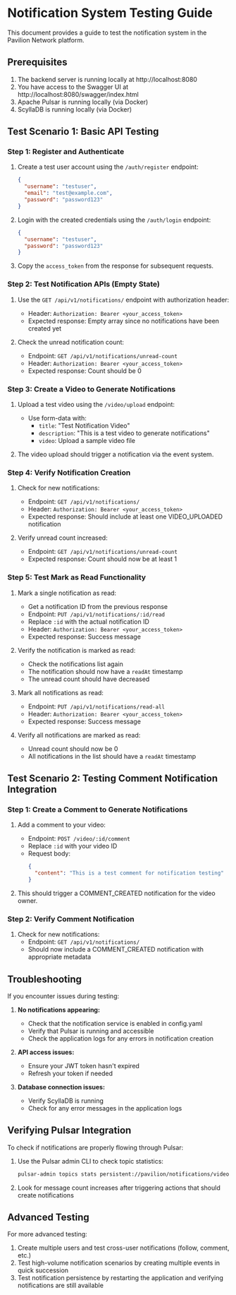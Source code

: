 # Notification System Testing Guide

This document provides a guide to test the notification system in the Pavilion Network platform.

## Prerequisites

1. The backend server is running locally at http://localhost:8080
2. You have access to the Swagger UI at http://localhost:8080/swagger/index.html
3. Apache Pulsar is running locally (via Docker)
4. ScyllaDB is running locally (via Docker)

## Test Scenario 1: Basic API Testing

### Step 1: Register and Authenticate

1. Create a test user account using the `/auth/register` endpoint:
   ```json
   {
     "username": "testuser",
     "email": "test@example.com",
     "password": "password123"
   }
   ```

2. Login with the created credentials using the `/auth/login` endpoint:
   ```json
   {
     "username": "testuser",
     "password": "password123"
   }
   ```

3. Copy the `access_token` from the response for subsequent requests.

### Step 2: Test Notification APIs (Empty State)

1. Use the `GET /api/v1/notifications/` endpoint with authorization header:
   - Header: `Authorization: Bearer <your_access_token>`
   - Expected response: Empty array since no notifications have been created yet

2. Check the unread notification count:
   - Endpoint: `GET /api/v1/notifications/unread-count`
   - Header: `Authorization: Bearer <your_access_token>`
   - Expected response: Count should be 0

### Step 3: Create a Video to Generate Notifications

1. Upload a test video using the `/video/upload` endpoint:
   - Use form-data with:
     - `title`: "Test Notification Video"
     - `description`: "This is a test video to generate notifications"
     - `video`: Upload a sample video file

2. The video upload should trigger a notification via the event system.

### Step 4: Verify Notification Creation

1. Check for new notifications:
   - Endpoint: `GET /api/v1/notifications/`
   - Header: `Authorization: Bearer <your_access_token>`
   - Expected response: Should include at least one VIDEO_UPLOADED notification

2. Verify unread count increased:
   - Endpoint: `GET /api/v1/notifications/unread-count`
   - Expected response: Count should now be at least 1

### Step 5: Test Mark as Read Functionality

1. Mark a single notification as read:
   - Get a notification ID from the previous response
   - Endpoint: `PUT /api/v1/notifications/:id/read`
   - Replace `:id` with the actual notification ID
   - Header: `Authorization: Bearer <your_access_token>`
   - Expected response: Success message

2. Verify the notification is marked as read:
   - Check the notifications list again
   - The notification should now have a `readAt` timestamp
   - The unread count should have decreased

3. Mark all notifications as read:
   - Endpoint: `PUT /api/v1/notifications/read-all`
   - Header: `Authorization: Bearer <your_access_token>`
   - Expected response: Success message

4. Verify all notifications are marked as read:
   - Unread count should now be 0
   - All notifications in the list should have a `readAt` timestamp

## Test Scenario 2: Testing Comment Notification Integration

### Step 1: Create a Comment to Generate Notifications

1. Add a comment to your video:
   - Endpoint: `POST /video/:id/comment`
   - Replace `:id` with your video ID
   - Request body:
     ```json
     {
       "content": "This is a test comment for notification testing"
     }
     ```

2. This should trigger a COMMENT_CREATED notification for the video owner.

### Step 2: Verify Comment Notification

1. Check for new notifications:
   - Endpoint: `GET /api/v1/notifications/`
   - Should now include a COMMENT_CREATED notification with appropriate metadata

## Troubleshooting

If you encounter issues during testing:

1. **No notifications appearing:**
   - Check that the notification service is enabled in config.yaml
   - Verify that Pulsar is running and accessible
   - Check the application logs for any errors in notification creation

2. **API access issues:**
   - Ensure your JWT token hasn't expired
   - Refresh your token if needed

3. **Database connection issues:**
   - Verify ScyllaDB is running
   - Check for any error messages in the application logs

## Verifying Pulsar Integration

To check if notifications are properly flowing through Pulsar:

1. Use the Pulsar admin CLI to check topic statistics:
   ```bash
   pulsar-admin topics stats persistent://pavilion/notifications/video-events
   ```

2. Look for message count increases after triggering actions that should create notifications

## Advanced Testing

For more advanced testing:

1. Create multiple users and test cross-user notifications (follow, comment, etc.)
2. Test high-volume notification scenarios by creating multiple events in quick succession
3. Test notification persistence by restarting the application and verifying notifications are still available
